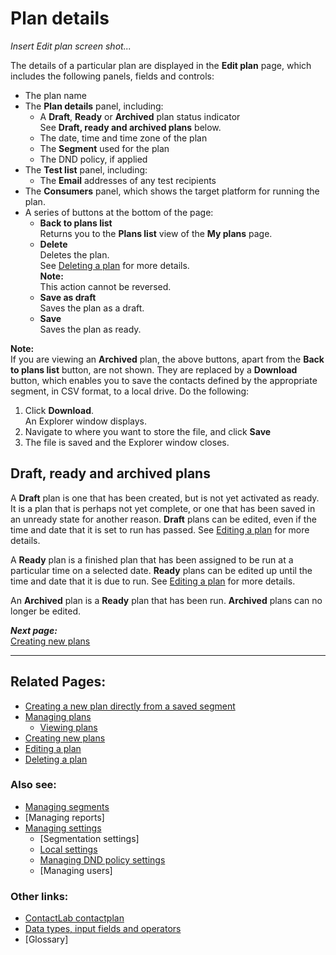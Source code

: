 # Plan details


*Insert Edit plan screen shot...*  

The details of a particular plan are displayed in the **Edit plan** page, which includes the following panels, fields and controls:  

- The plan name  
- The **Plan details** panel, including:  
  - A **Draft**, **Ready** or **Archived** plan status indicator  
   See **Draft, ready and archived plans** below.  
  - The date, time and time zone of the plan  
  - The **Segment** used for the plan  
  - The DND policy, if applied  
- The **Test list** panel, including:  
  - The **Email** addresses of any test recipients  
- The **Consumers** panel, which shows the target platform for running the plan.  
- A series of buttons at the bottom of the page:  
  - **Back to plans list**  
   Returns you to the **Plans list** view of the **My plans** page.  
  - **Delete**  
   Deletes the plan.  
   See [Deleting a plan](DeletingPlans) for more details.  
   **Note:**  
   This action cannot be reversed.  
  - **Save as draft**  
   Saves the plan as a draft.  
  - **Save**  
   Saves the plan as ready.  

**Note:**  
If you are viewing an **Archived** plan, the above buttons, apart from the **Back to plans list** button, are not shown. They are replaced by a **Download** button, which enables you to save the contacts defined by the appropriate segment, in CSV format, to a local drive. Do the following:  

1. Click **Download**.  
  An Explorer window displays.  
2. Navigate to where you want to store the file, and click **Save**  
3. The file is saved and the Explorer window closes.  

## Draft, ready and archived plans

A **Draft** plan is one that has been created, but is not yet activated as ready. It is a plan that is perhaps not yet complete, or one that has been saved in an unready state for another reason. **Draft** plans can be edited, even if the time and date that it is set to run has passed. See [Editing a plan](EditingPlan) for more details.  

A **Ready** plan is a finished plan that has been assigned to be run at a particular time on a selected date. **Ready** plans can be edited up until the time and date that it is due to run. See [Editing a plan](EditingPlan) for more details.  
  
An **Archived** plan is a **Ready** plan that has been run. **Archived** plans can no longer be edited.  

***Next page:***  
[Creating new plans](CreatingNewPlans)  

----------

## Related Pages:  

- [Creating a new plan directly from a saved segment](CreatingPlanFromSegment)  
- [Managing plans](ManagingPlans)  
  - [Viewing plans](ViewingPlans)  
- [Creating new plans](CreatingNewPlans)  
- [Editing a plan](EditingPlan)  
- [Deleting a plan](DeletingPlans)  

### Also see:  

- [Managing segments](ManagingSegments)  
- [Managing reports]  
- [Managing settings](ManagingSettings)  
  - [Segmentation settings]  
  - [Local settings](LocalSettings)  
  - [Managing DND policy settings](ManagingDND)  
  - [Managing users]  

### Other links:  

- [ContactLab contactplan](Home)  
- [Data types, input fields and operators](InputBoxOperators)  
- [Glossary]  
